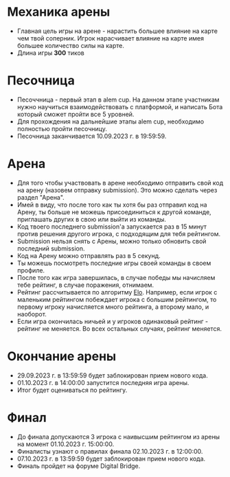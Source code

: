 # Механика арены
- Главная цель игры на арене - нарастить большее влияние на карте чем твой соперник. Игрок нарасчивает влияние на карте имея большее количество силы на карте.
- Длина игры **300** тиков

# Песочница
- Песоччница - первый этап в alem cup. На данном этапе участникам нужно научиться взаимодействовать с платформой, и написать Бота который сможет пройти все 5 уровней.
- Для прохождения на дальнейшие этапы alem cup, необходимо полностью пройти песочницу.
- Песочница заканчивается 10.09.2023 г. в 19:59:59.

# Арена
- Для того чтобы участвовать в арене необходимо отправить свой код на арену (назовем отправку submission). Это можно сделать через раздел "Арена".
- Имей в виду, что после того как ты хотя бы раз отправил код на Арену, ты больше не можешь присоединиться к другой команде, приглашать других в свою или выйти из команды.
- Код твоего последнего submission'а запускается раз в 15 минут против решения другого игрока, с подходящим для тебя рейтингом.
- Submission нельзя снять с Арены, можно только обновить свой последний submission.
- Код на Арену можно отправлять раз в 5 секунд.
- Ты можешь посмотреть последние игры своей команды в своем профиле.
- После того как игра завершилась, в случае победы мы начисляем тебе рейтинг, в случае поражения, отнимаем.
- Рейтинг рассчитывается по алгоритму [Elo](https://ru.wikipedia.org/wiki/%D0%A0%D0%B5%D0%B9%D1%82%D0%B8%D0%BD%D0%B3_%D0%AD%D0%BB%D0%BE). Например, если игрок с маленьким рейтингом побеждает игрока с большим рейтингом, то первому игроку начисляется много рейтинга, а второму мало, и наоборот.
- Если игра окончилась ничьей и у игроков одинаковый рейтинг - рейтинг не меняется. Во всех остальных случаях, рейтинг меняется.

# Окончание арены
- 29.09.2023 г. в 13:59:59 будет заблокирован прием нового кода.
- 01.10.2023 г. в 14:00:00 запустится последняя игра арены.
- Итог будет оцениваться по рейтингу.

# Финал
- До финала допускаются 3 игрока с наивысшим рейтингом из арены на момент 01.10.2023 г. 15:00:00.
- Финалисты узнают о правилах финала 02.10.2023 г. в 12:00:00.
- 07.10.2023 г. в 13:59:59 будет заблокирован прием нового кода.
- Финаль пройдет на форуме Digital Bridge.